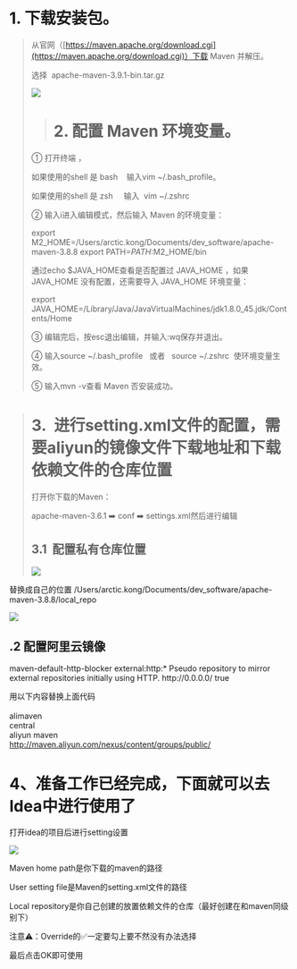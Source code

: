 # 1. 下载安装包。

> 从官网（[https://maven.apache.org/download.cgi](https://maven.apache.org/download.cgi)）下载 Maven 并解压。
> 
> 选择  apache-maven-3.9.1-bin.tar.gz
> 
> ![](https://img2023.cnblogs.com/blog/667853/202303/667853-20230329084816468-1506288472.png)
> 
>> # 2. 配置 Maven 环境变量。
> 
> ① 打开终端 ，
> 
> 如果使用的shell 是 bash    输入vim ~/.bash_profile。
> 
> 如果使用的shell 是 zsh     输入  vim ~/.zshrc
> 
> ② 输入i进入编辑模式，然后输入 Maven 的环境变量：
> 
> export M2_HOME=/Users/arctic.kong/Documents/dev_software/apache-maven-3.8.8
> export PATH=$PATH:$M2_HOME/bin
> 
> 通过echo $JAVA_HOME查看是否配置过 JAVA_HOME ，如果 JAVA_HOME 没有配置，还需要导入 JAVA_HOME 环境变量：
> 
> export JAVA_HOME=/Library/Java/JavaVirtualMachines/jdk1.8.0_45.jdk/Contents/Home
> 
> ③ 编辑完后，按esc退出编辑，并输入:wq保存并退出。
> 
> ④ 输入source ~/.bash_profile   或者   source ~/.zshrc  使环境变量生效。
> 
> ⑤ 输入mvn -v查看 Maven 否安装成功。
> 
>   

> # 3.  进行setting.xml文件的配置，需要aliyun的镜像文件下载地址和下载依赖文件的仓库位置
> 
> 打开你下载的Maven：
> 
> apache-maven-3.6.1 ➡️ conf ➡️ settings.xml然后进行编辑
> 
> ## 3.1  配置私有仓库位置
> ![](https://img2023.cnblogs.com/blog/667853/202303/667853-20230329104527388-457534791.png)

替换成自己的位置 /Users/arctic.kong/Documents/dev_software/apache-maven-3.8.8/local_repo 

![](https://img2023.cnblogs.com/blog/667853/202303/667853-20230329104649863-359588840.png)

## .2 配置阿里云镜像

<mirror>  
<id>maven-default-http-blocker</id>  
<mirrorOf>external:http:*</mirrorOf>  
<name>Pseudo repository to mirror external repositories initially using HTTP.</name>  
<url>http://0.0.0.0/</url>  
<blocked>true</blocked>  
</mirror>

用以下内容替换上面代码  
<mirror>  
<id>alimaven</id>  
<mirrorOf>central</mirrorOf>  
<name>aliyun maven</name>  
<url>http://maven.aliyun.com/nexus/content/groups/public/</url>  
</mirror>  
  

# 4、准备工作已经完成，下面就可以去Idea中进行使用了

打开idea的项目后进行setting设置

![](https://img2023.cnblogs.com/blog/667853/202303/667853-20230329105349754-1868470253.png)

Maven home path是你下载的maven的路径

User setting file是Maven的setting.xml文件的路径

Local repository是你自己创建的放置依赖文件的仓库（最好创建在和maven同级别下）

注意⚠️：Override的✅一定要勾上要不然没有办法选择

最后点击OK即可使用